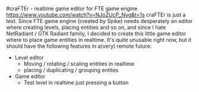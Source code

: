 #craFTEr - realtime game editor for FTE game engine
https://www.youtube.com/watch?v=NJoZUcP_Nyg&t=1s
craFTEr is just a test. Since FTE game engine (created by Spike) needs desperately an editor where creating levels, placing entities and so on, and since I hate NetRadiant / GTK Radiant family, I decided to create this little game editor where to place game entities in realtime.
It's quite unusable right now, but it should have the following features in a(very) remote future:
* Level editor
	* Moving / rotating / scaling entities in realtime
	* placing / duplicating / grouping entites
* Game editor
	* Test level in realtime just pressing a button